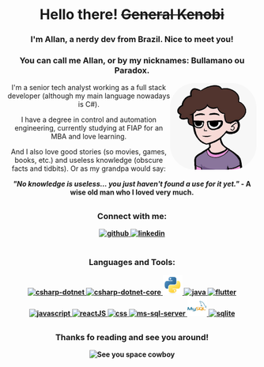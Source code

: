 <h1 align="center">Hello there! <s>General Kenobi</s></h1>
<h3 align="center">I'm Allan, a nerdy dev from Brazil. Nice to meet you!</h3>
<h3 align="center">You can call me Allan, or by my nicknames: Bullamano ou Paradox.</h3>

<div style="display: inline_block">
  <img align="right" style="border-radius:50px;" height="175" src="./BullamanoCartoon.jpg" alt="Bullamano-cartoon-image">
  <p align="center">I'm a senior tech analyst working as a full stack developer (although my main language nowadays is C#).</p>
  <p align="center">I have a degree in control and automation engineering, currently studying at FIAP for an MBA and love learning.</p>
  <p align="center">And I also love good stories (so movies, games, books, etc.) and useless knowledge (obscure facts and tidbits). Or as my grandpa would say:</p>
  <p align="center"><i><b>"No knowledge is useless... you just haven't found a use for it yet."<b/></i> - A wise old man who I loved very much.</p>
</div>

  ##

<div align="center">
  <h3 align="center">Connect with me:</h3>
  <a href="https://github.com/Bullamano" target="_blank">
    <img src="https://github.githubassets.com/images/modules/logos_page/Octocat.png" alt="github" width="40" height="40" />
  </a>
  <a href="https://www.linkedin.com/in/lamano-allan/" target="_blank">
    <img src="https://cdn.jsdelivr.net/gh/devicons/devicon/icons/linkedin/linkedin-original.svg" alt="linkedin" width="40" height="40"/>
  </a>
</div>

<br/>

<h3 align="center">Languages and Tools:</h3>
<p align="center">

<a href="https://docs.microsoft.com/en-us/dotnet/csharp/" target="_blank" rel="noreferrer"> 
  <img src="https://cdn.jsdelivr.net/gh/devicons/devicon/icons/csharp/csharp-original.svg" alt="csharp-dotnet" width="40" height="40"/>
</a>

<a href="https://dotnet.microsoft.com/en-us/" target="_blank" rel="noreferrer"> 
  <img src="https://cdn.jsdelivr.net/gh/devicons/devicon/icons/dotnetcore/dotnetcore-original.svg" alt="csharp-dotnet-core" width="40" height="40"/>
</a>

<a href="https://www.python.org" target="_blank" rel="noreferrer"> 
  <img src="https://raw.githubusercontent.com/devicons/devicon/master/icons/python/python-original.svg" alt="python" width="40" height="40"/>
</a>

<a href="https://dev.java" target="_blank" rel="noreferrer"> 
  <img src="https://cdn.jsdelivr.net/gh/devicons/devicon/icons/java/java-original-wordmark.svg" alt="java" width="40" height="40"/>
</a>

<a href="https://flutter.dev" target="_blank" rel="noreferrer"> 
  <img src="https://cdn.jsdelivr.net/gh/devicons/devicon/icons/flutter/flutter-original.svg" alt="flutter" width="40" height="40"/>
</a>

<a href="https://developer.mozilla.org/en-us/docs/Web/JavaScript" target="_blank" rel="noreferrer"> 
  <img src="https://cdn.jsdelivr.net/gh/devicons/devicon/icons/javascript/javascript-original.svg" alt="javascript" width="40" height="40"/>
</a>

<a href="reactjs.org" target="_blank" rel="noreferrer"> 
  <img src="https://cdn.jsdelivr.net/gh/devicons/devicon/icons/react/react-original-wordmark.svg" alt="reactJS" width="40" height="40"/>
</a>

<a href="developer.mozilla.org/en-us/docs/Web/CSS" target="_blank" rel="noreferrer"> 
  <img src="https://cdn.jsdelivr.net/gh/devicons/devicon/icons/css3/css3-original-wordmark.svg" alt="css" width="40" height="40"/>
</a>

<a href="https://www.microsoft.com/en-us/sql-server/" target="_blank" rel="noreferrer"> 
  <img src="https://cdn.jsdelivr.net/gh/devicons/devicon/icons/microsoftsqlserver/microsoftsqlserver-plain-wordmark.svg" alt="ms-sql-server" width="40" height="40"/>
</a>          

<a href="https://www.mysql.com/" target="_blank" rel="noreferrer"> 
  <img src="https://raw.githubusercontent.com/devicons/devicon/master/icons/mysql/mysql-original-wordmark.svg" alt="mysql" width="40" height="40"/>
</a>

<a href="https://www.sqlite.org/index.html" target="_blank" rel="noreferrer"> 
  <img src="https://cdn.jsdelivr.net/gh/devicons/devicon/icons/sqlite/sqlite-original-wordmark.svg" alt="sqlite" width="40" height="40"/>
</a>

  ##
  
<h3 align="center">Thanks fo reading and see you around!</h3>

<div align="center">
  <img src="https://i.imgur.com/NKBbuvB.gif" alt="See you space cowboy" />
</div>
